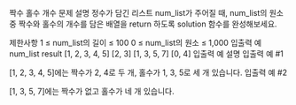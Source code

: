 짝수 홀수 개수
문제 설명
정수가 담긴 리스트 num_list가 주어질 때, num_list의 원소 중 짝수와 홀수의 개수를 담은 배열을 return 하도록 solution 함수를 완성해보세요.

제한사항
1 ≤ num_list의 길이 ≤ 100
0 ≤ num_list의 원소 ≤ 1,000
입출력 예
num_list result
[1, 2, 3, 4, 5] [2, 3]
[1, 3, 5, 7] [0, 4]
입출력 예 설명
입출력 예 #1

[1, 2, 3, 4, 5]에는 짝수가 2, 4로 두 개, 홀수가 1, 3, 5로 세 개 있습니다.
입출력 예 #2

[1, 3, 5, 7]에는 짝수가 없고 홀수가 네 개 있습니다.
